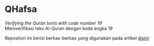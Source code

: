 # QHafsa
_Verifying the Quran texts with code number 19_  
Memverifikasi teks Al-Quran dengan kode angka 19  

Repositori ini berisi berkas-berkas yang digunakan pada artikel [disini](https://jacob353.medium.com/fungsi-kode-angka-19-dalam-menguji-dan-menjaga-kemurnian-alquran-e1321be1235b)


